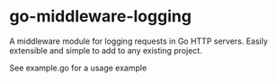 # go-middleware-logging
A middleware module for logging requests in Go HTTP servers. Easily extensible and simple to add to any existing project.

See example.go for a usage example
